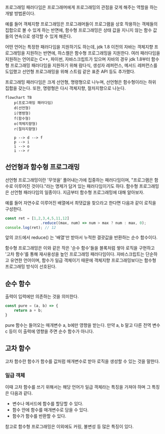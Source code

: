 프로그래밍 패러다임은 프로그래머에게 프로그래밍의 관점을 갖게 해주는 역할을 하는 개발 방법론이다.

예를 들어 객체지향 프로그래밍은 프로그래머들이 프로그램을 상호 작용하는 객체들의 집합으로 볼 수 있게 하는 반면에, 함수형 프로그래밍은 상태 값을 지니지 않는 함수 값들의 연속으로 생각할 수 있게 해준다.

어떤 언어는 특정한 패러다임을 지원하기도 하는데, jdk 1.8 이전의 자바는 객체지향 프로그래밍을 지원하는 반면에, 하스켈은 함수형 프로그래밍을 지원한다. 여러 패러다임을 지원하는 언어로는 C++, 파이썬, 자바스크립트가 있으며 자바의 경우 jdk 1.8부터 함수형 프로그래밍 패러다임을 지원하기 위해 람다식, 생성자 레퍼런스, 메서드 레퍼런스를 도입했고 선언형 프로그래밍을 위해 스트림 같은 표준 API 등도 추가했다.

프로그래밍 패러다임은 크게 선언형, 명령형으로 나누며, 선언형은 함수형이라는 하위 집합을 갖는다. 또한, 명령형은 다시 객체지향, 절차지향으로 나눈다.

```mermaid
flowchart TB
	p(프로그래밍 패러다임)
	d(선언형)
	i(명령형)
	f(함수형)
	o(객체지향형)
	r(절차지향형)

	p --> d --> f
	p --> i
	i --> o
	i --> r
```

## 선언형과 함수형 프로그래밍
선언형 프로그래밍이란 '무엇을' 풀어내는가에 집중하는 패러다임이며, "프로그램은 함수로 이루어진 것이다."라는 명제가 담겨 있는 패러다임이기도 하다. 함수형 프로그래밍은 선언형 패러다임의 일종이다. 지금부터 함수형 프로그래밍에 대해 알아보자.

예를 들어 자연수로 이루어진 배열에서 최댓값을 찾으라고 한다면 다음과 같이 로직을 구성한다.

```js
const ret = [1,2,3,4,5,11,12]
				.reduce((max, num) => num > max ? num : max, 0);
console.log(ret); // 12
```

앞의 코드에서 reduce() 는 '배열'만 받아서 누적한 결괏값을 반환하는 순수 함수이다.

함수형 프로그래밍은 이와 같은 작은 '순수 함수'들을 블록처럼 쌓아 로직을 구현하고 '고차 함수'를 통해 재사용성을 높인 프로그래밍 패러다임이다. 자바스크립트는 단순하고 유연한 언어이며, 함수가 일급 객체이기 때문에 객체지향 프로그래밍보다는 함수형 프로그래밍 방식이 선호된다.

## 순수 함수
출력이 입력에만 의존하는 것을 의미한다.

```js
const pure = (a, b) => {
	return a + b;
}
```

pure 함수는 들어오는 매개변수 a, b에만 영향을 받는다. 만약 a, b 말고 다른 전역 변수 c 등이 이 출력에 영향을 주면 순수 함수가 아니다.

## 고차 함수
고차 함수란 함수가 함수를 값처럼 매개변수로 받아 로직을 생성할 수 있는 것을 말한다.

### 일급 객체
이때 고차 함수를 쓰기 위해서는 해당 언어가 일급 객체라는 특징을 가져야 하며 그 특징은 다음과 같다.

- 변수나 메서드에 함수를 할당할 수 있다.
- 함수 안에 함수를 매개변수로 담을 수 있다.
- 함수가 함수를 반환할 수 있다.

참고로 함수형 프로그래밍은 이외에도 커링, 불변성 등 많은 특징이 있다. 